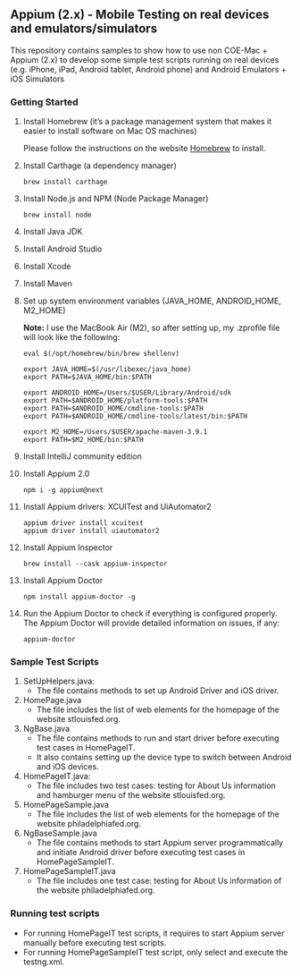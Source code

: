 ## **Appium (2.x) - Mobile Testing on real devices and emulators/simulators**
This repository contains samples to show how to use non COE-Mac + Appium (2.x) to develop some simple test scripts running on real devices (e.g. iPhone, iPad, Android tablet, Android phone) and Android Emulators + iOS Simulators

### **Getting Started**
1. Install Homebrew (it’s a package management system that makes it easier to install software on Mac OS machines)
    
    Please follow the instructions on the website [Homebrew](https://brew.sh/) to install.
2. Install Carthage (a dependency manager)
    ```
    brew install carthage
    ```
3. Install Node.js and NPM (Node Package Manager)
    ```
   brew install node
   ```
4. Install Java JDK
5. Install Android Studio
6. Install Xcode
7. Install Maven
8. Set up system environment variables (JAVA_HOME, ANDROID_HOME, M2_HOME)
    
    **Note:** I use the MacBook Air (M2), so after setting up, my .zprofile file will look like the following:
    ```
   eval $(/opt/homebrew/bin/brew shellenv)
   
    export JAVA_HOME=$(/usr/libexec/java_home)
    export PATH=$JAVA_HOME/bin:$PATH
   
    export ANDROID_HOME=/Users/$USER/Library/Android/sdk
    export PATH=$ANDROID_HOME/platform-tools:$PATH
    export PATH=$ANDROID_HOME/cmdline-tools:$PATH
    export PATH=$ANDROID_HOME/cmdline-tools/latest/bin:$PATH
   
    export M2_HOME=/Users/$USER/apache-maven-3.9.1
    export PATH=$M2_HOME/bin:$PATH
   ```
9. Install IntelliJ community edition
10. Install Appium 2.0
    ```
    npm i -g appium@next
    ```
11. Install Appium drivers: XCUITest and UiAutomator2
    ```
    appium driver install xcuitest
    appium driver install uiautomator2
    ```
12. Install Appium Inspector
    ```
    brew install --cask appium-inspector
    ```
13. Install Appium Doctor
    ```
    npm install appium-doctor -g
    ```
14. Run the Appium Doctor to check if everything is configured properly. The Appium Doctor will provide detailed information on issues, if any:
    ```
    appium-doctor
    ```
### **Sample Test Scripts**
1. SetUpHelpers.java:
    - The file contains methods to set up Android Driver and iOS driver.
2. HomePage.java
    - The file includes the list of web elements for the homepage of the website stlouisfed.org.
3. NgBase.java
    - The file contains methods to run and start driver before executing test cases in HomePageIT.
    - It also contains setting up the device type to switch between Android and iOS devices.
4. HomePageIT.java:
    - The file includes two test cases: testing for About Us information and hamburger menu of the website stlouisfed.org.
5. HomePageSample.java
    - The file includes the list of web elements for the homepage of the website philadelphiafed.org.
6. NgBaseSample.java
   - The file contains methods to start Appium server programmatically and initiate Android driver before executing test cases in HomePageSampleIT.
7. HomePageSampleIT.java
   - The file includes one test case: testing for About Us information of the website philadelphiafed.org.

### **Running test scripts**
- For running HomePageIT test scripts, it requires to start Appium server manually before executing test scripts.
- For running HomePageSampleIT test script, only select and execute the testng.xml.
